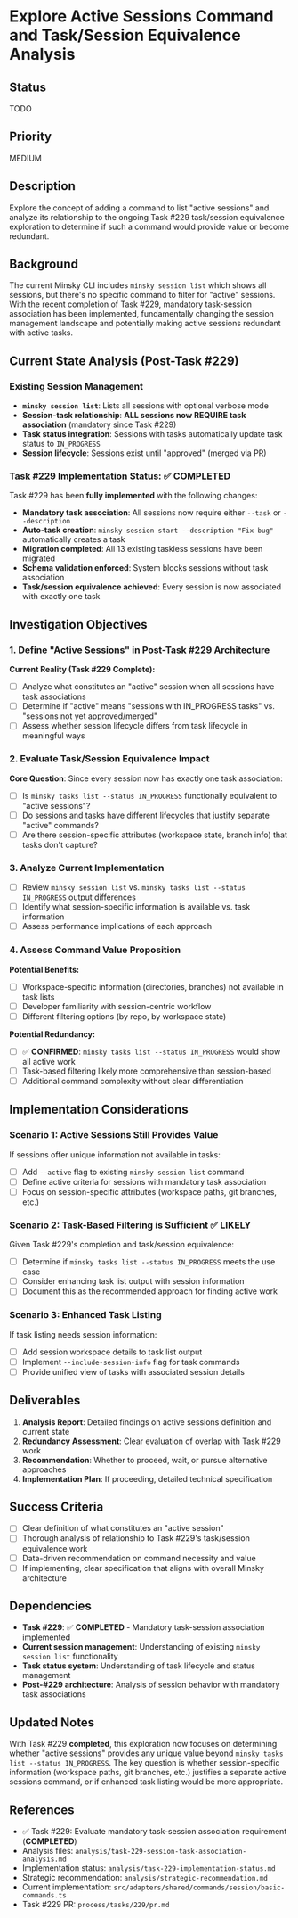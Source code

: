 # Explore Active Sessions Command and Task/Session Equivalence Analysis

## Status

TODO

## Priority

MEDIUM

## Description

Explore the concept of adding a command to list "active sessions" and analyze its relationship to the ongoing Task #229 task/session equivalence exploration to determine if such a command would provide value or become redundant.

## Background

The current Minsky CLI includes `minsky session list` which shows all sessions, but there's no specific command to filter for "active" sessions. With the recent completion of Task #229, mandatory task-session association has been implemented, fundamentally changing the session management landscape and potentially making active sessions redundant with active tasks.

## Current State Analysis (Post-Task #229)

### Existing Session Management

- **`minsky session list`**: Lists all sessions with optional verbose mode
- **Session-task relationship**: **ALL sessions now REQUIRE task association** (mandatory since Task #229)
- **Task status integration**: Sessions with tasks automatically update task status to `IN_PROGRESS`
- **Session lifecycle**: Sessions exist until "approved" (merged via PR)

### Task #229 Implementation Status: ✅ COMPLETED

Task #229 has been **fully implemented** with the following changes:

- **Mandatory task association**: All sessions now require either `--task` or `--description`
- **Auto-task creation**: `minsky session start --description "Fix bug"` automatically creates a task
- **Migration completed**: All 13 existing taskless sessions have been migrated
- **Schema validation enforced**: System blocks sessions without task association
- **Task/session equivalence achieved**: Every session is now associated with exactly one task

## Investigation Objectives

### 1. Define "Active Sessions" in Post-Task #229 Architecture

**Current Reality (Task #229 Complete):**

- [ ] Analyze what constitutes an "active" session when all sessions have task associations
- [ ] Determine if "active" means "sessions with IN_PROGRESS tasks" vs. "sessions not yet approved/merged"
- [ ] Assess whether session lifecycle differs from task lifecycle in meaningful ways

### 2. Evaluate Task/Session Equivalence Impact

**Core Question**: Since every session now has exactly one task association:

- [ ] Is `minsky tasks list --status IN_PROGRESS` functionally equivalent to "active sessions"?
- [ ] Do sessions and tasks have different lifecycles that justify separate "active" commands?
- [ ] Are there session-specific attributes (workspace state, branch info) that tasks don't capture?

### 3. Analyze Current Implementation

- [ ] Review `minsky session list` vs. `minsky tasks list --status IN_PROGRESS` output differences
- [ ] Identify what session-specific information is available vs. task information
- [ ] Assess performance implications of each approach

### 4. Assess Command Value Proposition

**Potential Benefits:**

- [ ] Workspace-specific information (directories, branches) not available in task lists
- [ ] Developer familiarity with session-centric workflow
- [ ] Different filtering options (by repo, by workspace state)

**Potential Redundancy:**

- [ ] ✅ **CONFIRMED**: `minsky tasks list --status IN_PROGRESS` would show all active work
- [ ] Task-based filtering likely more comprehensive than session-based
- [ ] Additional command complexity without clear differentiation

## Implementation Considerations

### Scenario 1: Active Sessions Still Provides Value

If sessions offer unique information not available in tasks:

- [ ] Add `--active` flag to existing `minsky session list` command
- [ ] Define active criteria for sessions with mandatory task association
- [ ] Focus on session-specific attributes (workspace paths, git branches, etc.)

### Scenario 2: Task-Based Filtering is Sufficient ✅ **LIKELY**

Given Task #229's completion and task/session equivalence:

- [ ] Determine if `minsky tasks list --status IN_PROGRESS` meets the use case
- [ ] Consider enhancing task list output with session information
- [ ] Document this as the recommended approach for finding active work

### Scenario 3: Enhanced Task Listing

If task listing needs session information:

- [ ] Add session workspace details to task list output
- [ ] Implement `--include-session-info` flag for task commands
- [ ] Provide unified view of tasks with associated session details

## Deliverables

1. **Analysis Report**: Detailed findings on active sessions definition and current state
2. **Redundancy Assessment**: Clear evaluation of overlap with Task #229 work
3. **Recommendation**: Whether to proceed, wait, or pursue alternative approaches
4. **Implementation Plan**: If proceeding, detailed technical specification

## Success Criteria

- [ ] Clear definition of what constitutes an "active session"
- [ ] Thorough analysis of relationship to Task #229's task/session equivalence work
- [ ] Data-driven recommendation on command necessity and value
- [ ] If implementing, clear specification that aligns with overall Minsky architecture

## Dependencies

- **Task #229**: ✅ **COMPLETED** - Mandatory task-session association implemented
- **Current session management**: Understanding of existing `minsky session list` functionality
- **Task status system**: Understanding of task lifecycle and status management
- **Post-#229 architecture**: Analysis of session behavior with mandatory task associations

## Updated Notes

With Task #229 **completed**, this exploration now focuses on determining whether "active sessions" provides any unique value beyond `minsky tasks list --status IN_PROGRESS`. The key question is whether session-specific information (workspace paths, git branches, etc.) justifies a separate active sessions command, or if enhanced task listing would be more appropriate.

## References

- ✅ Task #229: Evaluate mandatory task-session association requirement (**COMPLETED**)
- Analysis files: `analysis/task-229-session-task-association-analysis.md`
- Implementation status: `analysis/task-229-implementation-status.md`
- Strategic recommendation: `analysis/strategic-recommendation.md`
- Current implementation: `src/adapters/shared/commands/session/basic-commands.ts`
- Task #229 PR: `process/tasks/229/pr.md`
